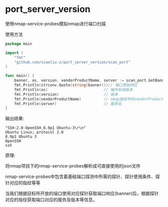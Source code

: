# port_server_version
使用nmap-service-probes模拟nmap进行端口扫描

使用方法

```go
package main

import (
	"fmt"
	"github.com/xiaoliu-z/port_server_version/scan_port"
)

func main() {
	banner, os, version, vendorProductName, server := scan_port.GetBannerServer("101.42.251.47", 22)
	fmt.Println(strconv.Quote(string(banner)))// 端口原始响应
	fmt.Println(os)                         // 操作系统版本
	fmt.Println(version)                    // 版本
	fmt.Println(vendorProductName)          // nmap指纹中的vendorProductName
	fmt.Println(server)                     // 服务名
}
```

输出结果:

```
"SSH-2.0-OpenSSH_8.9p1 Ubuntu-3\r\n"
Ubuntu Linux; protocol 2.0
8.9p1 Ubuntu 3
OpenSSH
ssh
```



原理:

将nmap项目下的nmap-service-probes解析成可直接使用的json文件

nmap-service-probes中包含着基础端口探测中所需的探针、探针使用条件、探针对应的指纹等等

当我们根据目标所开放的端口使用对应探针获取端口响应(banner)后，根据探针对应的指纹获取端口对应的服务及版本等信息。